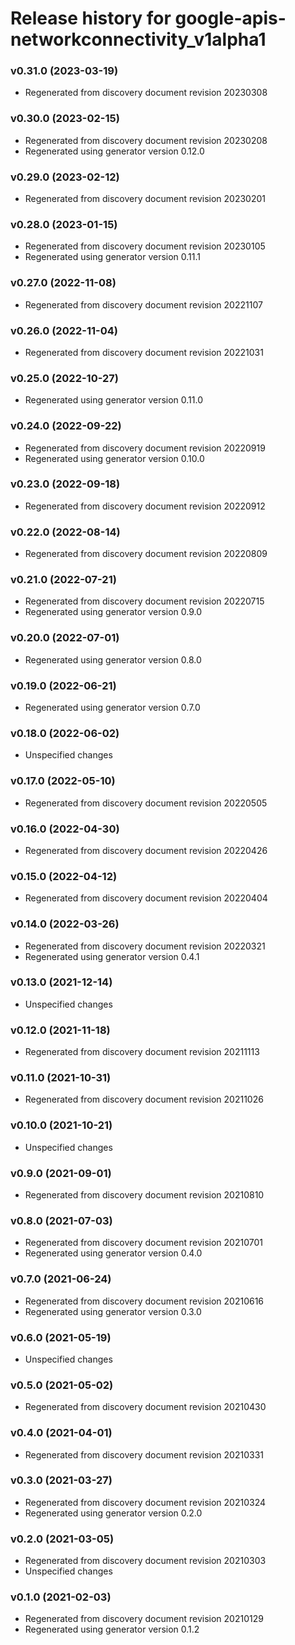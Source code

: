 # Release history for google-apis-networkconnectivity_v1alpha1

### v0.31.0 (2023-03-19)

* Regenerated from discovery document revision 20230308

### v0.30.0 (2023-02-15)

* Regenerated from discovery document revision 20230208
* Regenerated using generator version 0.12.0

### v0.29.0 (2023-02-12)

* Regenerated from discovery document revision 20230201

### v0.28.0 (2023-01-15)

* Regenerated from discovery document revision 20230105
* Regenerated using generator version 0.11.1

### v0.27.0 (2022-11-08)

* Regenerated from discovery document revision 20221107

### v0.26.0 (2022-11-04)

* Regenerated from discovery document revision 20221031

### v0.25.0 (2022-10-27)

* Regenerated using generator version 0.11.0

### v0.24.0 (2022-09-22)

* Regenerated from discovery document revision 20220919
* Regenerated using generator version 0.10.0

### v0.23.0 (2022-09-18)

* Regenerated from discovery document revision 20220912

### v0.22.0 (2022-08-14)

* Regenerated from discovery document revision 20220809

### v0.21.0 (2022-07-21)

* Regenerated from discovery document revision 20220715
* Regenerated using generator version 0.9.0

### v0.20.0 (2022-07-01)

* Regenerated using generator version 0.8.0

### v0.19.0 (2022-06-21)

* Regenerated using generator version 0.7.0

### v0.18.0 (2022-06-02)

* Unspecified changes

### v0.17.0 (2022-05-10)

* Regenerated from discovery document revision 20220505

### v0.16.0 (2022-04-30)

* Regenerated from discovery document revision 20220426

### v0.15.0 (2022-04-12)

* Regenerated from discovery document revision 20220404

### v0.14.0 (2022-03-26)

* Regenerated from discovery document revision 20220321
* Regenerated using generator version 0.4.1

### v0.13.0 (2021-12-14)

* Unspecified changes

### v0.12.0 (2021-11-18)

* Regenerated from discovery document revision 20211113

### v0.11.0 (2021-10-31)

* Regenerated from discovery document revision 20211026

### v0.10.0 (2021-10-21)

* Unspecified changes

### v0.9.0 (2021-09-01)

* Regenerated from discovery document revision 20210810

### v0.8.0 (2021-07-03)

* Regenerated from discovery document revision 20210701
* Regenerated using generator version 0.4.0

### v0.7.0 (2021-06-24)

* Regenerated from discovery document revision 20210616
* Regenerated using generator version 0.3.0

### v0.6.0 (2021-05-19)

* Unspecified changes

### v0.5.0 (2021-05-02)

* Regenerated from discovery document revision 20210430

### v0.4.0 (2021-04-01)

* Regenerated from discovery document revision 20210331

### v0.3.0 (2021-03-27)

* Regenerated from discovery document revision 20210324
* Regenerated using generator version 0.2.0

### v0.2.0 (2021-03-05)

* Regenerated from discovery document revision 20210303
* Unspecified changes

### v0.1.0 (2021-02-03)

* Regenerated from discovery document revision 20210129
* Regenerated using generator version 0.1.2

